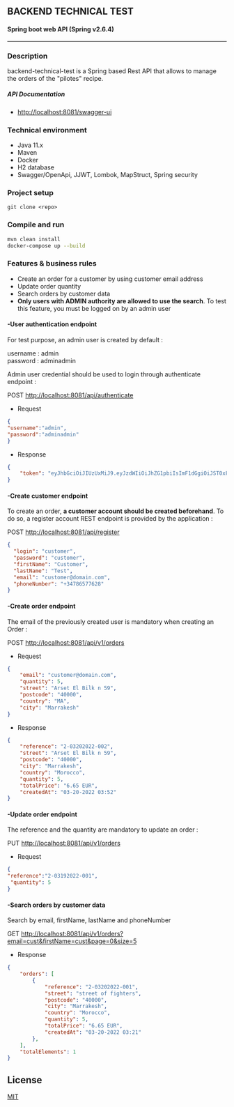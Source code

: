 ## BACKEND TECHNICAL TEST 
#### Spring boot web API (Spring v2.6.4)
***

### Description

backend-technical-test is a Spring based Rest API that allows to manage the orders of the "pilotes" recipe. 

##### API Documentation
- [http://localhost:8081/swagger-ui](http://localhost:8081/swagger-ui "http://localhost:8081/swagger-ui")

### Technical environment
- Java 11.x
- Maven
- Docker
- H2 database 
- Swagger/OpenApi, JJWT, Lombok, MapStruct, Spring security

### Project setup
```
git clone <repo>
```

### Compile and run
```bash
mvn clean install
docker-compose up --build
```

### Features & business rules

- Create an order for a customer by using customer email address
- Update order quantity
- Search orders by customer data
- **Only users with ADMIN authority are allowed to use the search**. To test this feature, you must be logged on by an admin user
 
#### -User authentication endpoint
For test purpose, an admin user is created by default :

username : admin  
password : adminadmin

Admin user credential should be used to login through authenticate endpoint :

POST [http://localhost:8081/api/authenticate](http://localhost:8081/api/authenticate "http://localhost:8081/api/authenticate")

- Request 

```json
{
"username":"admin", 
"password":"adminadmin"
}
```

- Response
 
```json
{
    "token": "eyJhbGciOiJIUzUxMiJ9.eyJzdWIiOiJhZG1pbiIsImF1dGgiOiJST0xFX0FETUlOLFJPTEVfVVNFUiIsImV4cCI6MTY0Nzc1MDA5Nn0.ErGc4cv0VyS6234ui0YoWyzbfaw9gTelhO7YrKSgn2dIQMPJBp_LxjCI4lEX_LTf3xcpna8fC4Kx9Q2Jz73-FA"
}
```
#### -Create customer endpoint

To create an order, **a customer account should be created beforehand**. To do so, a register account REST endpoint is provided by the application :

POST [http://localhost:8081/api/register](http://localhost:8081/api/register "http://localhost:8081/api/register")

```json
{
  "login": "customer",
  "password": "customer",
  "firstName": "Customer",
  "lastName": "Test",
  "email": "customer@domain.com",
  "phoneNumber": "+34786577628"
}
```

#### -Create order endpoint
The email of the previously created user is mandatory when creating an Order :

POST [http://localhost:8081/api/v1/orders](http://localhost:8081/api/v1/orders "http://localhost:8081/api/api/v1/orders")
- Request

```json
{
    "email": "customer@domain.com",
    "quantity": 5,
    "street": "Arset El Bilk n 59",
    "postcode": "40000",
    "country": "MA",
    "city": "Marrakesh"
}

```
- Response

```json
{
    "reference": "2-03202022-002",
    "street": "Arset El Bilk n 59",
    "postcode": "40000",
    "city": "Marrakesh",
    "country": "Morocco",
    "quantity": 5,
    "totalPrice": "6.65 EUR",
    "createdAt": "03-20-2022 03:52"
}
```

#### -Update order endpoint
The reference and the quantity are mandatory to update an order :

PUT [http://localhost:8081/api/v1/orders](http://localhost:8081/api/v1/orders "http://localhost:8081/api/api/v1/orders")

- Request

```json
{
"reference":"2-03192022-001",
 "quantity": 5
}
```

#### -Search orders by customer data
Search by email, firstName, lastName and phoneNumber

GET [http://localhost:8081/api/v1/orders?email=cust&firstName=cust&page=0&size=5](http://localhost:8081/api/v1/orders?email=cust&firstName=cust&page=0&size=5 "http://localhost:8081/api/api/v1/orders?email=cust&firstName=cust&page=0&size=5")

- Response

```json
{
    "orders": [
        {
            "reference": "2-03202022-001",
            "street": "street of fighters",
            "postcode": "40000",
            "city": "Marrakesh",
            "country": "Morocco",
            "quantity": 5,
            "totalPrice": "6.65 EUR",
            "createdAt": "03-20-2022 03:21"
        },
    ],
    "totalElements": 1
}
```

## License
[MIT](https://choosealicense.com/licenses/mit/)